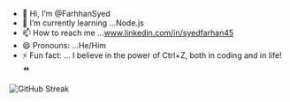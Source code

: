 - 👋 Hi, I’m @FarhhanSyed
- 🌱 I’m currently learning ...Node.js
- 📫 How to reach me ...www.linkedin.com/in/syedfarhan45
- 😄 Pronouns: ...He/Him  
- ⚡ Fun fact: ... I believe in the power of Ctrl+Z, both in coding and in life! ⏪

<!---
FarhhanSyed/FarhhanSyed is a ✨ special ✨ repository because its `README.md` (this file) appears on your GitHub profile.
You can click the P review link to take a look at your changes.
--->

![GitHub Streak](https://github-readme-streak-stats.herokuapp.com/?user=FarhhanSyed&theme=dark&hide_border=true)



